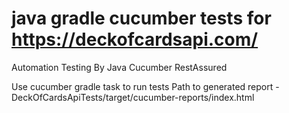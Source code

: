 # java gradle cucumber tests for https://deckofcardsapi.com/
Automation Testing By Java Cucumber RestAssured


Use cucumber gradle task to run tests
Path to generated report - DeckOfCardsApiTests/target/cucumber-reports/index.html

